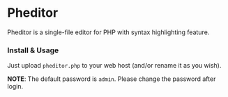 Pheditor
=======

Pheditor is a single-file editor for PHP with syntax highlighting feature.



### Install & Usage
Just upload `pheditor.php` to your web host (and/or rename it as you wish).

**NOTE**: The default password is `admin`. Please change the password after login.
